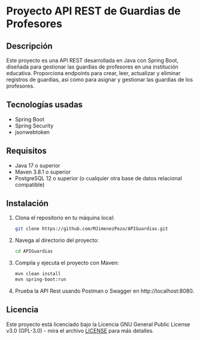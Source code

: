 # Proyecto API REST de Guardias de Profesores

## Descripción

Este proyecto es una API REST desarrollada en Java con Spring Boot, diseñada para gestionar las guardias de profesores en una institución educativa. 
Proporciona endpoints para crear, leer, actualizar y eliminar registros de guardias, así como para asignar y gestionar las guardias de los profesores.

## Tecnologías usadas

- Spring Boot
- Spring Security
- jsonwebtoken

## Requisitos

- Java 17 o superior
- Maven 3.8.1 o superior
- PostgreSQL 12 o superior (o cualquier otra base de datos relacional compatible)

## Instalación


1. Clona el repositorio en tu máquina local:
    ```bash
    git clone https://github.com/MJimenezPozo/APIGuardias.git
    ```

2. Navega al directorio del proyecto:
    ```bash
    cd APIGuardias
    ```

3. Compila y ejecuta el proyecto con Maven:
    ```bash
    mvn clean install
    mvn spring-boot:run
    ```
4. Prueba la API Rest usando Postman o Swagger en http://localhost:8080.

## Licencia

Este proyecto está licenciado bajo la Licencia GNU General Public License v3.0 (GPL-3.0) - mira el archivo [LICENSE](./LICENSE) para más detalles.
